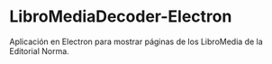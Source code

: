 # LibroMediaDecoder-Electron
Aplicación en Electron para mostrar páginas de los LibroMedia de la Editorial Norma. 
